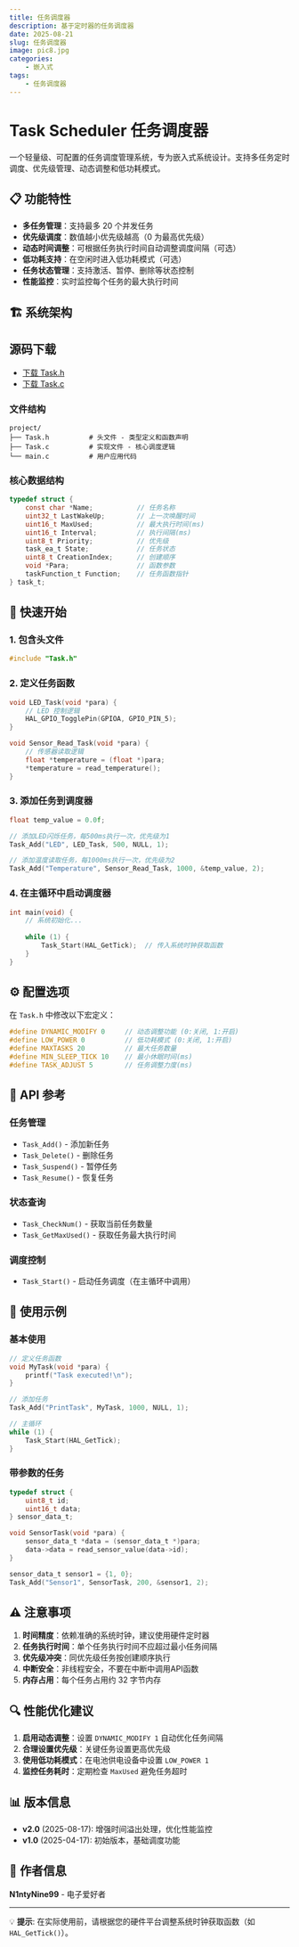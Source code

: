 ```yaml
---
title: 任务调度器
description: 基于定时器的任务调度器
date: 2025-08-21
slug: 任务调度器
image: pic8.jpg
categories:
    - 嵌入式
tags:
    - 任务调度器
---
```


# Task Scheduler 任务调度器

一个轻量级、可配置的任务调度管理系统，专为嵌入式系统设计。支持多任务定时调度、优先级管理、动态调整和低功耗模式。

## 📋 功能特性

- **多任务管理**：支持最多 20 个并发任务
- **优先级调度**：数值越小优先级越高（0 为最高优先级）
- **动态时间调整**：可根据任务执行时间自动调整调度间隔（可选）
- **低功耗支持**：在空闲时进入低功耗模式（可选）
- **任务状态管理**：支持激活、暂停、删除等状态控制
- **性能监控**：实时监控每个任务的最大执行时间

## 🏗️ 系统架构


## 源码下载

- [下载 Task.h](/code/Task/Task.h)
- [下载 Task.c](/code/Task/Task.c)


### 文件结构

```
project/
├── Task.h          # 头文件 - 类型定义和函数声明
├── Task.c          # 实现文件 - 核心调度逻辑
└── main.c          # 用户应用代码
```

### 核心数据结构

```c
typedef struct {
    const char *Name;           // 任务名称
    uint32_t LastWakeUp;        // 上一次唤醒时间
    uint16_t MaxUsed;           // 最大执行时间(ms)
    uint16_t Interval;          // 执行间隔(ms)
    uint8_t Priority;           // 优先级
    task_ea_t State;            // 任务状态
    uint8_t CreationIndex;      // 创建顺序
    void *Para;                 // 函数参数
    taskFunction_t Function;    // 任务函数指针
} task_t;
```

## 🔧 快速开始

### 1. 包含头文件

```c
#include "Task.h"
```

### 2. 定义任务函数

```c
void LED_Task(void *para) {
    // LED 控制逻辑
    HAL_GPIO_TogglePin(GPIOA, GPIO_PIN_5);
}

void Sensor_Read_Task(void *para) {
    // 传感器读取逻辑
    float *temperature = (float *)para;
    *temperature = read_temperature();
}
```

### 3. 添加任务到调度器

```c
float temp_value = 0.0f;

// 添加LED闪烁任务，每500ms执行一次，优先级为1
Task_Add("LED", LED_Task, 500, NULL, 1);

// 添加温度读取任务，每1000ms执行一次，优先级为2
Task_Add("Temperature", Sensor_Read_Task, 1000, &temp_value, 2);
```

### 4. 在主循环中启动调度器

```c
int main(void) {
    // 系统初始化...
    
    while (1) {
        Task_Start(HAL_GetTick);  // 传入系统时钟获取函数
    }
}
```

## ⚙️ 配置选项

在 `Task.h` 中修改以下宏定义：

```c
#define DYNAMIC_MODIFY 0     // 动态调整功能 (0:关闭, 1:开启)
#define LOW_POWER 0          // 低功耗模式 (0:关闭, 1:开启)
#define MAXTASKS 20          // 最大任务数量
#define MIN_SLEEP_TICK 10    // 最小休眠时间(ms)
#define TASK_ADJUST 5        // 任务调整力度(ms)
```

## 📖 API 参考

### 任务管理

- `Task_Add()` - 添加新任务
- `Task_Delete()` - 删除任务
- `Task_Suspend()` - 暂停任务
- `Task_Resume()` - 恢复任务

### 状态查询

- `Task_CheckNum()` - 获取当前任务数量
- `Task_GetMaxUsed()` - 获取任务最大执行时间

### 调度控制

- `Task_Start()` - 启动任务调度（在主循环中调用）

## 🎯 使用示例

### 基本使用

```c
// 定义任务函数
void MyTask(void *para) {
    printf("Task executed!\n");
}

// 添加任务
Task_Add("PrintTask", MyTask, 1000, NULL, 1);

// 主循环
while (1) {
    Task_Start(HAL_GetTick);
}
```

### 带参数的任务

```c
typedef struct {
    uint8_t id;
    uint16_t data;
} sensor_data_t;

void SensorTask(void *para) {
    sensor_data_t *data = (sensor_data_t *)para;
    data->data = read_sensor_value(data->id);
}

sensor_data_t sensor1 = {1, 0};
Task_Add("Sensor1", SensorTask, 200, &sensor1, 2);
```

## ⚠️ 注意事项

1. **时间精度**：依赖准确的系统时钟，建议使用硬件定时器
2. **任务执行时间**：单个任务执行时间不应超过最小任务间隔
3. **优先级冲突**：同优先级任务按创建顺序执行
4. **中断安全**：非线程安全，不要在中断中调用API函数
5. **内存占用**：每个任务占用约 32 字节内存

## 🔍 性能优化建议

1. **启用动态调整**：设置 `DYNAMIC_MODIFY 1` 自动优化任务间隔
2. **合理设置优先级**：关键任务设置更高优先级
3. **使用低功耗模式**：在电池供电设备中设置 `LOW_POWER 1`
4. **监控任务耗时**：定期检查 `MaxUsed` 避免任务超时

## 📊 版本信息

- **v2.0** (2025-08-17): 增强时间溢出处理，优化性能监控
- **v1.0** (2025-04-17): 初始版本，基础调度功能

## 👥 作者信息

**N1ntyNine99** - 电子爱好者

---

💡 **提示**: 在实际使用前，请根据您的硬件平台调整系统时钟获取函数（如 `HAL_GetTick()`）。